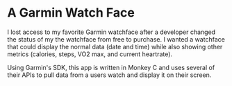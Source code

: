 # A Garmin Watch Face

I lost access to my favorite Garmin watchface after a developer changed the status of my the watchface from free to purchase.
I wanted a watchface that could display the normal data (date and time) while also showing other metrics (calories, steps, VO2 max, and current heartrate). 

Using Garmin's SDK, this app is written in Monkey C and uses several of their APIs to pull data from a users watch and display it on their screen. 
